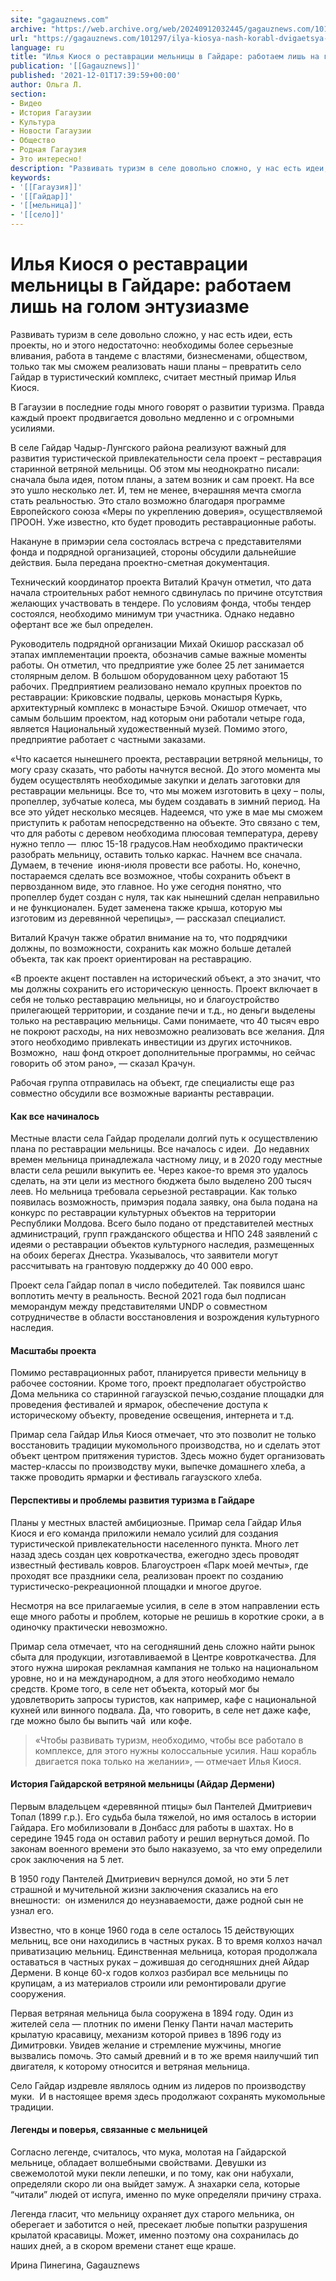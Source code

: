 ```yaml
---
site: "gagauznews.com"
archive: "https://web.archive.org/web/20240912032445/gagauznews.com/101297/ilya-kiosya-nash-korabl-dvigaetsya-poka-tolko-na-silnom-zhelanii.html"
url: "https://gagauznews.com/101297/ilya-kiosya-nash-korabl-dvigaetsya-poka-tolko-na-silnom-zhelanii.html"
language: ru
title: "Илья Киося о реставрации мельницы в Гайдаре: работаем лишь на голом энтузиазме"
publication: '[[Gagauznews]]'
published: '2021-12-01T17:39:59+00:00'
author: Ольга Л.
section:
- Видео
- История Гагаузии
- Культура
- Новости Гагаузии
- Общество
- Родная Гагаузия
- Это интересно!
description: "Развивать туризм в селе довольно сложно, у нас есть идеи, есть проекты, но и этого недостаточно: необходимы более серьезные вливания, работа в тандеме с властями, бизнесменами, обществом, только так мы сможем реализовать наши планы – превратить село Гайдар в туристический комплекс, считает местный примар Илья Киося. В Гагаузии в последние годы много говорят о развитии туризма. Правда каждый проект продвигается довольно медленно и с огромными усилиями. В селе Гайдар Чадыр-Лунгского района реализуют важный для развития туристической привлекательности села проект – реставрация старинной ветряной мельницы. Об этом мы неоднократно писали: сначала была идея, потом планы, а затем возник и сам проект. […]"
keywords:
- '[[Гагаузия]]'
- '[[Гайдар]]'
- '[[мельница]]'
- '[[село]]'
---
```


# Илья Киося о реставрации мельницы в Гайдаре: работаем лишь на голом энтузиазме

Развивать туризм в селе довольно сложно, у нас есть идеи, есть проекты, но и этого недостаточно: необходимы более серьезные вливания, работа в тандеме с властями, бизнесменами, обществом, только так мы сможем реализовать наши планы – превратить село Гайдар в туристический комплекс, считает местный примар Илья Киося.

В Гагаузии в последние годы много говорят о развитии туризма. Правда каждый проект продвигается довольно медленно и с огромными усилиями.

В селе Гайдар Чадыр-Лунгского района реализуют важный для развития туристической привлекательности села проект – реставрация старинной ветряной мельницы. Об этом мы неоднократно писали: сначала была идея, потом планы, а затем возник и сам проект. На все это ушло несколько лет. И, тем не менее, вчерашняя мечта смогла стать реальностью. Это стало возможно благодаря программе Европейского союза «Меры по укреплению доверия», осуществляемой ПРООН. Уже известно, кто будет проводить реставрационные работы.

Накануне в примэрии села состоялась встреча с представителями фонда и подрядной организацией, стороны обсудили дальнейшие действия. Была передана проектно-сметная документация.

Технический координатор проекта Виталий Крачун отметил, что дата начала строительных работ немного сдвинулась по причине отсутствия желающих участвовать в тендере. По условиям фонда, чтобы тендер состоялся, необходимо минимум три участника. Однако недавно офертант все же был определен.

Руководитель подрядной организации Михай Окишор рассказал об этапах имплементации проекта, обозначив самые важные моменты работы. Он отметил, что предприятие уже более 25 лет занимается столярным делом. В большом оборудованном цеху работают 15 рабочих. Предприятием реализовано немало крупных проектов по реставрации: Криковские подвалы, церковь монастыря Куркь, архитектурный комплекс в монастыре Бэчой. Окишор отмечает, что самым большим проектом, над которым они работали четыре года, является Национальный художественный музей. Помимо этого, предприятие работает с частными заказами.

«Что касается нынешнего проекта, реставрации ветряной мельницы, то могу сразу сказать, что работы начнутся весной. До этого момента мы будем осуществлять необходимые закупки и делать заготовки для реставрации мельницы. Все то, что мы можем изготовить в цеху – полы, пропеллер, зубчатые колеса, мы будем создавать в зимний период. На все это уйдет несколько месяцев. Надеемся, что уже в мае мы сможем приступить к работам непосредственно на объекте. Это связано с тем, что для работы с деревом необходима плюсовая температура, дереву нужно тепло —  плюс 15-18 градусов.Нам необходимо практически разобрать мельницу, оставить только каркас. Начнем все сначала. Думаем, в течение  июня-июля провести все работы. Но, конечно, постараемся сделать все возможное, чтобы сохранить объект в первозданном виде, это главное. Но уже сегодня понятно, что пропеллер будет создан с нуля, так как нынешний сделан неправильно и не функционален. Будет заменена также крыша, которую мы изготовим из деревянной черепицы», — рассказал специалист.

Виталий Крачун также обратил внимание на то, что подрядчики должны, по возможности, сохранить как можно больше деталей объекта, так как проект ориентирован на реставрацию.

«В проекте акцент поставлен на исторический объект, а это значит, что мы должны сохранить его историческую ценность. Проект включает в себя не только реставрацию мельницы, но и благоустройство прилегающей территории, и создание печи и т.д., но деньги выделены только на реставрацию мельницы. Сами понимаете, что 40 тысяч евро не покроют расходы, на них невозможно реализовать все желания. Для этого необходимо привлекать инвестиции из других источников. Возможно,  наш фонд откроет дополнительные программы, но сейчас говорить об этом рано», — сказал Крачун.

Рабочая группа отправилась на объект, где специалисты еще раз совместно обсудили все возможные варианты реставрации.

#### Как все начиналось

Местные власти села Гайдар проделали долгий путь к осуществлению плана по реставрации мельницы. Все началось с идеи.  До недавних времен мельница принадлежала частному лицу, и в 2020 году местные власти села решили выкупить ее. Через какое-то время это удалось сделать, на эти цели из местного бюджета было выделено 200 тысяч леев. Но мельница требовала серьезной реставрации. Как только появилась возможность, примэрия подала заявку, она была подана на конкурс по реставрации культурных объектов на территории Республики Молдова. Всего было подано от представителей местных администраций, групп гражданского общества и НПО 248 заявлений с идеями о реставрации объектов культурного наследия, размещенных на обоих берегах Днестра. Указывалось, что заявители могут рассчитывать на грантовую поддержку до 40 000 евро.

Проект села Гайдар попал в число победителей. Так появился шанс воплотить мечту в реальность. Весной 2021 года был подписан меморандум между представителями UNDP о совместном сотрудничестве в области восстановления и возрождения культурного наследия.

#### Масштабы проекта

Помимо реставрационных работ, планируется привести мельницу в рабочее состоянии. Кроме того, проект предполагает обустройство Дома мельника со старинной гагаузской печью,создание площадки для проведения фестивалей и ярмарок, обеспечение доступа к историческому объекту, проведение освещения, интернета и т.д.

Примар села Гайдар Илья Киося отмечает, что это позволит не только восстановить традиции мукомольного производства, но и сделать этот объект центром притяжения туристов. Здесь можно будет организовать мастер-классы по производству муки, выпечке домашнего хлеба, а также проводить ярмарки и фестиваль гагаузского хлеба.

#### Перспективы и проблемы развития туризма в Гайдаре

Планы у местных властей амбициозные. Примар села Гайдар Илья Киося и его команда приложили немало усилий для создания туристической привлекательности населенного пункта. Много лет назад здесь создан цех ковроткачества, ежегодно здесь проводят известный фестиваль ковров. Благоустроен «Парк моей мечты», где проходят все праздники села, реализован проект по созданию туристическо-рекреационной площадки и многое другое.

Несмотря на все прилагаемые усилия, в селе в этом направлении есть еще много работы и проблем, которые не решишь в короткие сроки, а в одиночку практически невозможно.

Примар села отмечает, что на сегодняшний день сложно найти рынок сбыта для продукции, изготавливаемой в Центре ковроткачества. Для этого нужна широкая рекламная кампания не только на национальном уровне, но и на международном, а для этого необходимо немало средств. Кроме того, в селе нет объекта, который мог бы удовлетворить запросы туристов, как например, кафе с национальной кухней или винного подвала. Да, что говорить, в селе нет даже кафе, где можно было бы выпить чай  или кофе.

> «Чтобы развивать туризм, необходимо, чтобы все работало в комплексе, для этого нужны колоссальные усилия. Наш корабль двигается пока только на желании», — отмечает Илья Киося.

#### История Гайдарской ветряной мельницы (Айдар Дермени)

Первым владельцем «деревянной птицы» был Пантелей Дмитриевич Топал (1899 г.р.). Его судьба была тяжелой, но имя осталось в истории Гайдара. Его мобилизовали в Донбасс для работы в шахтах. Но в середине 1945 года он оставил работу и решил вернуться домой. По законам военного времени это было наказуемо, за что ему определили срок заключения на 5 лет.

В 1950 году Пантелей Дмитриевич вернулся домой, но эти 5 лет страшной и мучительной жизни заключения сказались на его внешности:  он изменился до неузнаваемости, даже родной сын не узнал его.

Известно, что в конце 1960 года в селе осталось 15 действующих мельниц, все они находились в частных руках. В то время колхоз начал приватизацию мельниц. Единственная мельница, которая продолжала оставаться в частных руках – дожившая до сегодняшних дней Айдар Дермени. В конце 60-х годов колхоз разбирал все мельницы по крупицам, а из материалов строили или ремонтировали другие сооружения.

Первая ветряная мельница была сооружена в 1894 году. Один из жителей села — плотник по имени Пенку Панти начал мастерить крылатую красавицу, механизм которой привез в 1896 году из Димитровки. Увидев желание и стремление мужчины, многие вызвались помочь. Это самый древний и в то же время наилучший тип двигателя, к которому относится и ветряная мельница.

Село Гайдар издревле являлось одним из лидеров по производству муки.  И в настоящее время здесь продолжают сохранять мукомольные традиции.

#### Легенды и поверья, связанные с мельницей

Согласно легенде, считалось, что мука, молотая на Гайдарской мельнице, обладает волшебными свойствами. Девушки из свежемолотой муки пекли лепешки, и по тому, как они набухали, определяли скоро ли она выйдет замуж. А знахарки села, которые “читали” людей от испуга, именно по муке определяли причину страха.

Легенда гласит, что мельницу охраняет дух старого мельника, он оберегает и заботится о ней, пресекает любые попытки разрушения крылатой красавицы. Может, именно поэтому она сохранилась до наших дней, а в скором времени станет еще краше.

Ирина Пинегина, Gagauznews